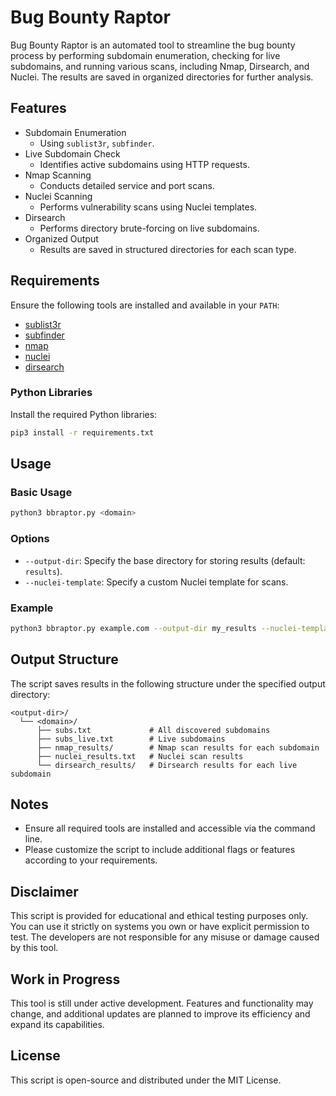 # Bug Bounty Raptor

Bug Bounty Raptor is an automated tool to streamline the bug bounty process by performing subdomain enumeration, checking for live subdomains, and running various scans, including Nmap, Dirsearch, and Nuclei. The results are saved in organized directories for further analysis.

## Features
- Subdomain Enumeration
  - Using `sublist3r`, `subfinder`.
- Live Subdomain Check
  - Identifies active subdomains using HTTP requests.
- Nmap Scanning
  - Conducts detailed service and port scans.
- Nuclei Scanning
  - Performs vulnerability scans using Nuclei templates.
- Dirsearch
  - Performs directory brute-forcing on live subdomains.
- Organized Output
  - Results are saved in structured directories for each scan type.

## Requirements
Ensure the following tools are installed and available in your `PATH`:
- [sublist3r](https://github.com/aboul3la/Sublist3r)
- [subfinder](https://github.com/projectdiscovery/subfinder)
- [nmap](https://nmap.org/)
- [nuclei](https://github.com/projectdiscovery/nuclei)
- [dirsearch](https://github.com/maurosoria/dirsearch)

### Python Libraries
Install the required Python libraries:
```bash
pip3 install -r requirements.txt
```

## Usage

### Basic Usage
```bash
python3 bbraptor.py <domain>
```

### Options
- `--output-dir`: Specify the base directory for storing results (default: `results`).
- `--nuclei-template`: Specify a custom Nuclei template for scans.

### Example
```bash
python3 bbraptor.py example.com --output-dir my_results --nuclei-template /path/to/custom-template
```

## Output Structure
The script saves results in the following structure under the specified output directory:
```
<output-dir>/
  └── <domain>/
      ├── subs.txt             # All discovered subdomains
      ├── subs_live.txt        # Live subdomains
      ├── nmap_results/        # Nmap scan results for each subdomain
      ├── nuclei_results.txt   # Nuclei scan results
      └── dirsearch_results/   # Dirsearch results for each live subdomain
```

## Notes
- Ensure all required tools are installed and accessible via the command line.
- Please customize the script to include additional flags or features according to your requirements.

## Disclaimer
This script is provided for educational and ethical testing purposes only. You can use it strictly on systems you own or have explicit permission to test. The developers are not responsible for any misuse or damage caused by this tool.

## Work in Progress
This tool is still under active development. Features and functionality may change, and additional updates are planned to improve its efficiency and expand its capabilities.

## License
This script is open-source and distributed under the MIT License.
